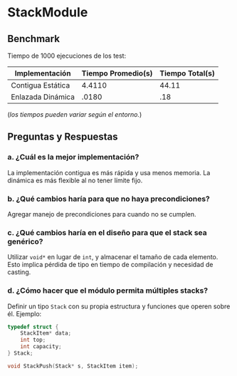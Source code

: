 # StackModule

## Benchmark

Tiempo de 1000 ejecuciones de los test:

| Implementación         | Tiempo Promedio(s) | Tiempo Total(s)|
|------------------------|------------|-------------------|
| Contigua Estática      | 4.4110 | 44.11 |
| Enlazada Dinámica      | .0180 | .18 |

(*los tiempos pueden variar según el entorno.*)

## Preguntas y Respuestas

### a. ¿Cuál es la mejor implementación?

La implementación contigua es más rápida y usa menos memoria. La dinámica es
más flexible al no tener límite fijo.

### b. ¿Qué cambios haría para que no haya precondiciones?

Agregar manejo de precondiciones para cuando no se cumplen.

### c. ¿Qué cambios haría en el diseño para que el stack sea genérico?

Utilizar `void*` en lugar de `int`, y almacenar el tamaño de cada elemento.
Esto implica pérdida de tipo en tiempo de compilación y necesidad de casting.

### d. ¿Cómo hacer que el módulo permita múltiples stacks?

Definir un tipo `Stack` con su propia estructura y funciones que
operen sobre él. Ejemplo:

```c
typedef struct {
    StackItem* data;
    int top;
    int capacity;
} Stack;

void StackPush(Stack* s, StackItem item);
```
